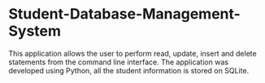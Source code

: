 # Student-Database-Management-System

This application allows the user to perform read, update, insert and delete statements from the command line interface. 
The application was developed using Python, all the student information is stored on SQLite. 
